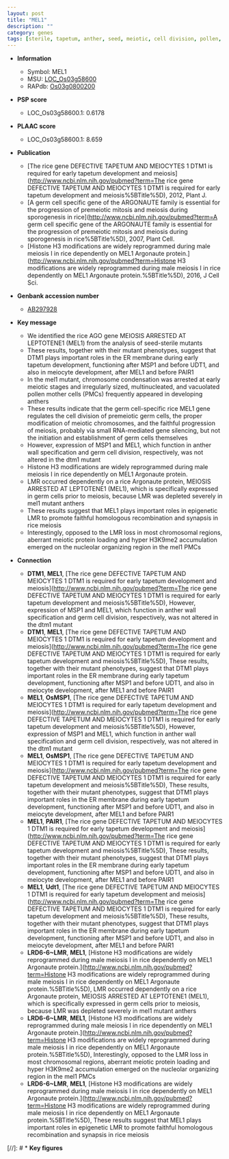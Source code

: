 ```yaml
---
layout: post
title: "MEL1"
description: ""
category: genes
tags: [sterile, tapetum, anther, seed, meiotic, cell division, pollen, meiosis]
---
```


* **Information**  
    + Symbol: MEL1  
    + MSU: [LOC_Os03g58600](http://rice.plantbiology.msu.edu/cgi-bin/ORF_infopage.cgi?orf=LOC_Os03g58600)  
    + RAPdb: [Os03g0800200](http://rapdb.dna.affrc.go.jp/viewer/gbrowse_details/irgsp1?name=Os03g0800200)  

* **PSP score**  
    + LOC_Os03g58600.1: 0.6178 

* **PLAAC score**  
    + LOC_Os03g58600.1: 8.659 

* **Publication**  
    + [The rice gene DEFECTIVE TAPETUM AND MEIOCYTES 1 DTM1 is required for early tapetum development and meiosis](http://www.ncbi.nlm.nih.gov/pubmed?term=The rice gene DEFECTIVE TAPETUM AND MEIOCYTES 1 DTM1 is required for early tapetum development and meiosis%5BTitle%5D), 2012, Plant J.
    + [A germ cell specific gene of the ARGONAUTE family is essential for the progression of premeiotic mitosis and meiosis during sporogenesis in rice](http://www.ncbi.nlm.nih.gov/pubmed?term=A germ cell specific gene of the ARGONAUTE family is essential for the progression of premeiotic mitosis and meiosis during sporogenesis in rice%5BTitle%5D), 2007, Plant Cell.
    + [Histone H3 modifications are widely reprogrammed during male meiosis I in rice dependently on MEL1 Argonaute protein.](http://www.ncbi.nlm.nih.gov/pubmed?term=Histone H3 modifications are widely reprogrammed during male meiosis I in rice dependently on MEL1 Argonaute protein.%5BTitle%5D), 2016, J Cell Sci.

* **Genbank accession number**  
    + [AB297928](http://www.ncbi.nlm.nih.gov/nuccore/AB297928)

* **Key message**  
    + We identified the rice AGO gene MEIOSIS ARRESTED AT LEPTOTENE1 (MEL1) from the analysis of seed-sterile mutants
    + These results, together with their mutant phenotypes, suggest that DTM1 plays important roles in the ER membrane during early tapetum development, functioning after MSP1 and before UDT1, and also in meiocyte development, after MEL1 and before PAIR1
    + In the mel1 mutant, chromosome condensation was arrested at early meiotic stages and irregularly sized, multinucleated, and vacuolated pollen mother cells (PMCs) frequently appeared in developing anthers
    + These results indicate that the germ cell-specific rice MEL1 gene regulates the cell division of premeiotic germ cells, the proper modification of meiotic chromosomes, and the faithful progression of meiosis, probably via small RNA-mediated gene silencing, but not the initiation and establishment of germ cells themselves
    + However, expression of MSP1 and MEL1, which function in anther wall specification and germ cell division, respectively, was not altered in the dtm1 mutant
    + Histone H3 modifications are widely reprogrammed during male meiosis I in rice dependently on MEL1 Argonaute protein.
    + LMR occurred dependently on a rice Argonaute protein, MEIOSIS ARRESTED AT LEPTOTENE1 (MEL1), which is specifically expressed in germ cells prior to meiosis, because LMR was depleted severely in mel1 mutant anthers
    + These results suggest that MEL1 plays important roles in epigenetic LMR to promote faithful homologous recombination and synapsis in rice meiosis
    + Interestingly, opposed to the LMR loss in most chromosomal regions, aberrant meiotic protein loading and hyper H3K9me2 accumulation emerged on the nucleolar organizing region in the mel1 PMCs

* **Connection**  
    + __DTM1__, __MEL1__, [The rice gene DEFECTIVE TAPETUM AND MEIOCYTES 1 DTM1 is required for early tapetum development and meiosis](http://www.ncbi.nlm.nih.gov/pubmed?term=The rice gene DEFECTIVE TAPETUM AND MEIOCYTES 1 DTM1 is required for early tapetum development and meiosis%5BTitle%5D), However, expression of MSP1 and MEL1, which function in anther wall specification and germ cell division, respectively, was not altered in the dtm1 mutant
    + __DTM1__, __MEL1__, [The rice gene DEFECTIVE TAPETUM AND MEIOCYTES 1 DTM1 is required for early tapetum development and meiosis](http://www.ncbi.nlm.nih.gov/pubmed?term=The rice gene DEFECTIVE TAPETUM AND MEIOCYTES 1 DTM1 is required for early tapetum development and meiosis%5BTitle%5D), These results, together with their mutant phenotypes, suggest that DTM1 plays important roles in the ER membrane during early tapetum development, functioning after MSP1 and before UDT1, and also in meiocyte development, after MEL1 and before PAIR1
    + __MEL1__, __OsMSP1__, [The rice gene DEFECTIVE TAPETUM AND MEIOCYTES 1 DTM1 is required for early tapetum development and meiosis](http://www.ncbi.nlm.nih.gov/pubmed?term=The rice gene DEFECTIVE TAPETUM AND MEIOCYTES 1 DTM1 is required for early tapetum development and meiosis%5BTitle%5D), However, expression of MSP1 and MEL1, which function in anther wall specification and germ cell division, respectively, was not altered in the dtm1 mutant
    + __MEL1__, __OsMSP1__, [The rice gene DEFECTIVE TAPETUM AND MEIOCYTES 1 DTM1 is required for early tapetum development and meiosis](http://www.ncbi.nlm.nih.gov/pubmed?term=The rice gene DEFECTIVE TAPETUM AND MEIOCYTES 1 DTM1 is required for early tapetum development and meiosis%5BTitle%5D), These results, together with their mutant phenotypes, suggest that DTM1 plays important roles in the ER membrane during early tapetum development, functioning after MSP1 and before UDT1, and also in meiocyte development, after MEL1 and before PAIR1
    + __MEL1__, __PAIR1__, [The rice gene DEFECTIVE TAPETUM AND MEIOCYTES 1 DTM1 is required for early tapetum development and meiosis](http://www.ncbi.nlm.nih.gov/pubmed?term=The rice gene DEFECTIVE TAPETUM AND MEIOCYTES 1 DTM1 is required for early tapetum development and meiosis%5BTitle%5D), These results, together with their mutant phenotypes, suggest that DTM1 plays important roles in the ER membrane during early tapetum development, functioning after MSP1 and before UDT1, and also in meiocyte development, after MEL1 and before PAIR1
    + __MEL1__, __Udt1__, [The rice gene DEFECTIVE TAPETUM AND MEIOCYTES 1 DTM1 is required for early tapetum development and meiosis](http://www.ncbi.nlm.nih.gov/pubmed?term=The rice gene DEFECTIVE TAPETUM AND MEIOCYTES 1 DTM1 is required for early tapetum development and meiosis%5BTitle%5D), These results, together with their mutant phenotypes, suggest that DTM1 plays important roles in the ER membrane during early tapetum development, functioning after MSP1 and before UDT1, and also in meiocyte development, after MEL1 and before PAIR1
    + __LRD6-6~LMR__, __MEL1__, [Histone H3 modifications are widely reprogrammed during male meiosis I in rice dependently on MEL1 Argonaute protein.](http://www.ncbi.nlm.nih.gov/pubmed?term=Histone H3 modifications are widely reprogrammed during male meiosis I in rice dependently on MEL1 Argonaute protein.%5BTitle%5D), LMR occurred dependently on a rice Argonaute protein, MEIOSIS ARRESTED AT LEPTOTENE1 (MEL1), which is specifically expressed in germ cells prior to meiosis, because LMR was depleted severely in mel1 mutant anthers
    + __LRD6-6~LMR__, __MEL1__, [Histone H3 modifications are widely reprogrammed during male meiosis I in rice dependently on MEL1 Argonaute protein.](http://www.ncbi.nlm.nih.gov/pubmed?term=Histone H3 modifications are widely reprogrammed during male meiosis I in rice dependently on MEL1 Argonaute protein.%5BTitle%5D), Interestingly, opposed to the LMR loss in most chromosomal regions, aberrant meiotic protein loading and hyper H3K9me2 accumulation emerged on the nucleolar organizing region in the mel1 PMCs
    + __LRD6-6~LMR__, __MEL1__, [Histone H3 modifications are widely reprogrammed during male meiosis I in rice dependently on MEL1 Argonaute protein.](http://www.ncbi.nlm.nih.gov/pubmed?term=Histone H3 modifications are widely reprogrammed during male meiosis I in rice dependently on MEL1 Argonaute protein.%5BTitle%5D), These results suggest that MEL1 plays important roles in epigenetic LMR to promote faithful homologous recombination and synapsis in rice meiosis

[//]: # * **Key figures**  


